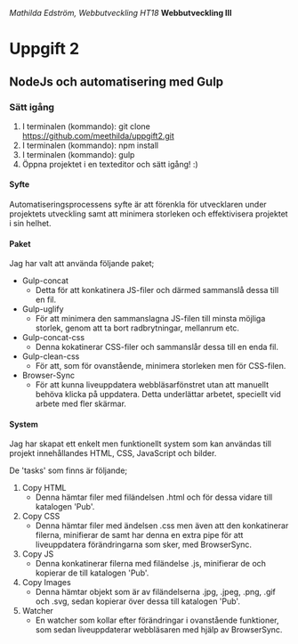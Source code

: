 *Mathilda Edström, Webbutveckling HT18*
**Webbutveckling III**

# Uppgift 2
## NodeJs och automatisering med Gulp

### Sätt igång
1. I terminalen (kommando): git clone https://github.com/meethilda/uppgift2.git
2. I terminalen (kommando): npm install
3. I terminalen (kommando): gulp
4. Öppna projektet i en texteditor och sätt igång! :)

#### Syfte
Automatiseringsprocessens syfte är att förenkla för utvecklaren under projektets utveckling samt att minimera storleken och effektivisera projektet i sin helhet.

#### Paket
Jag har valt att använda följande paket;
* Gulp-concat
    * Detta för att konkatinera JS-filer och därmed sammanslå dessa till en fil.
* Gulp-uglify
    * För att minimera den sammanslagna JS-filen till minsta möjliga storlek, genom att ta bort radbrytningar, mellanrum etc.
* Gulp-concat-css
    * Denna kokatinerar CSS-filer och sammanslår dessa till en enda fil.
* Gulp-clean-css
    * För att, som för ovanstående, minimera storleken men för CSS-filen.
* Browser-Sync
    * För att kunna liveuppdatera webbläsarfönstret utan att manuellt behöva klicka på uppdatera. Detta underlättar arbetet, speciellt vid arbete med fler skärmar.

#### System
Jag har skapat ett enkelt men funktionellt system som kan användas till projekt innehållandes HTML, CSS, JavaScript och bilder.

De 'tasks' som finns är följande;
1. Copy HTML
    * Denna hämtar filer med filändelsen .html och för dessa vidare till katalogen 'Pub'.
2. Copy CSS
    * Denna hämtar filer med ändelsen .css men även att den konkatinerar filerna, minifierar de samt har denna en extra pipe för att liveuppdatera förändringarna som sker, med BrowserSync.
3. Copy JS
    * Denna konkatinerar filerna med filändelse .js, minifierar de och kopierar de till katalogen 'Pub'.
4. Copy Images
    * Denna hämtar objekt som är av filändelserna .jpg, .jpeg, .png, .gif och .svg, sedan kopierar över dessa till katalogen 'Pub'.
5. Watcher
    * En watcher som kollar efter förändringar i ovanstående funktioner, som sedan liveuppdaterar webbläsaren med hjälp av BrowserSync.
